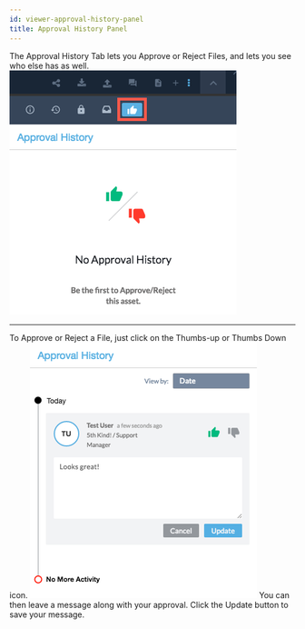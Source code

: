 ```yaml
---
id: viewer-approval-history-panel
title: Approval History Panel
---
```


The Approval History Tab lets you Approve or Reject Files, and lets you see who else has as well.
![](/img/viewer/viewer-approval-history-1.png)

---

To Approve or Reject a File, just click on the Thumbs-up or Thumbs Down icon.
![](/img/viewer/viewer-approval-history-2.png)
You can then leave a message along with your approval.  Click the Update button to save your message.
